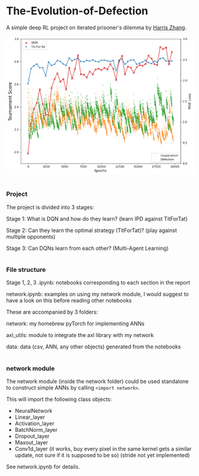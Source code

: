 # The-Evolution-of-Defection
A simple deep RL project on iterated prisoner's dilemma by [Harris Zhang](https://github.com/HarrrrisZhang).

![Image of stage 2](data/s2/s2.PNG)

#

### Project

The project is divided into 3 stages:

Stage 1: What is DQN and how do they learn? (learn IPD against TitForTat)

Stage 2: Can they learn the optimal strategy (TitForTat)? (play against multiple opponents)

Stage 3: Can DQNs learn from each other? (Multi-Agent Learning)

#

### File structure
Stage 1, 2, 3 .ipynb:
	notebooks corresponding to each section in the report

network.ipynb: 
	examples on using my network module, I would suggest to have a look on this before reading other notebooks

These are accompanied by 3 folders:

network: my homebrew pyTorch for implementing ANNs

axl_utils: module to integrate the axl library with my network

data: data (csv, ANN, any other objects) generated from the notebooks

#

### network module
The network module (inside the network folder) could be used standalone to construct simple ANNs by calling `<import network>`.

This will import the following class objects:
- NeuralNetwork
- Linear_layer
- Activation_layer
- BatchNorm_layer
- Dropout_layer
- Maxout_layer
- Conv1d_layer (it works, buy every pixel in the same kernel gets a similar update, not sure if it is supposed to be so) (stride not yet implemented)

See network.ipynb for details.
